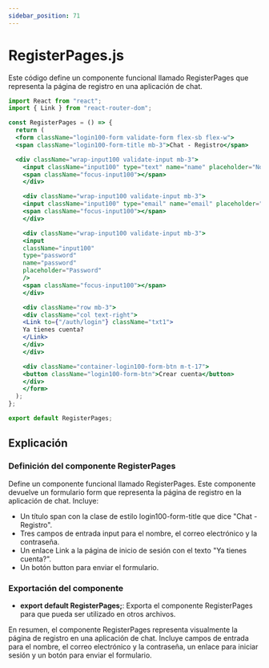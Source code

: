 ```yaml
---
sidebar_position: 71
---
```


# RegisterPages.js

Este código define un componente funcional llamado RegisterPages que representa la página de registro en una aplicación de chat.

```jsx
import React from "react";
import { Link } from "react-router-dom";

const RegisterPages = () => {
  return (
  <form className="login100-form validate-form flex-sb flex-w">
  <span className="login100-form-title mb-3">Chat - Registro</span>

  <div className="wrap-input100 validate-input mb-3">
    <input className="input100" type="text" name="name" placeholder="Nombre" />
    <span className="focus-input100"></span>
    </div>

    <div className="wrap-input100 validate-input mb-3">
    <input className="input100" type="email" name="email" placeholder="Email" />
    <span className="focus-input100"></span>
    </div>

    <div className="wrap-input100 validate-input mb-3">
    <input
    className="input100"
    type="password"
    name="password"
    placeholder="Password"
    />
    <span className="focus-input100"></span>
    </div>

    <div className="row mb-3">
    <div className="col text-right">
    <Link to={"/auth/login"} className="txt1">
    Ya tienes cuenta?
    </Link>
    </div>
    </div>

    <div className="container-login100-form-btn m-t-17">
    <button className="login100-form-btn">Crear cuenta</button>
    </div>
    </form>
  );
};

export default RegisterPages;
```

## Explicación

### Definición del componente RegisterPages

Define un componente funcional llamado RegisterPages. Este componente devuelve un formulario form que representa la página de registro en la aplicación de chat. Incluye:

- Un título span con la clase de estilo login100-form-title que dice "Chat - Registro".
- Tres campos de entrada input para el nombre, el correo electrónico y la contraseña.
- Un enlace Link a la página de inicio de sesión con el texto "Ya tienes cuenta?".
- Un botón button para enviar el formulario.

### Exportación del componente

- **export default RegisterPages;**: Exporta el componente RegisterPages para que pueda ser utilizado en otros archivos.

En resumen, el componente RegisterPages representa visualmente la página de registro en una aplicación de chat. Incluye campos de entrada para el nombre, el correo electrónico y la contraseña, un enlace para iniciar sesión y un botón para enviar el formulario.